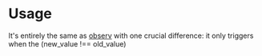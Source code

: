 # Usage

It's entirely the same as [observ](http://npm.im/observ) with one
crucial difference: it only triggers when the (new_value !== old_value)



